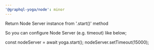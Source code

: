 ```yaml
---
'@graphql-yoga/node': minor
---
```


Return Node Server instance from '.start()' method

So you can configure Node Server (e.g. timeout) like below;

const nodeServer = await yoga.start();
nodeServer.setTimeout(15000);

